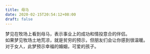 ```yaml
---
title: 母马
date: 2020-02-15T20:54:12+08:00
draft: false
---
```


梦见在牧场上看到母马，表示事业上的成功和情投意合的伴侣。<br>
如果梦见牧场土地荒凉，就是贫穷的预示，但朋友们会让你感到很温暖。<br>
对于女人，此梦预示幸福的婚姻，可爱的孩子。<br>

